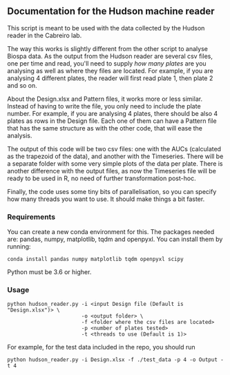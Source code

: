 ## Documentation for the Hudson machine reader

This script is meant to be used with the data collected by the Hudson reader in the Cabreiro lab. 

The way this works is slightly different from the other script to analyse Biospa data. As the output from the Hudson reader are several csv files, one per time and read, you'll need to supply *how many plates* are you analysing as well as where they files are located. For example, if you are analysing 4 different plates, the reader will first read plate 1, then plate 2 and so on. 

About the Design.xlsx and Pattern files, it works more or less similar. Instead of having to write the file, you only need to include the plate number. For example, if you are analysing 4 plates, there should be also 4 plates as rows in the Design file. Each one of them can have a Pattern file that has the same structure as with the other code, that will ease the analysis.

The output of this code will be two csv files: one with the AUCs (calculated as the trapezoid of the data), and another with the Timeseries. There will be a separate folder with some very simple plots of the data per plate. 
There is another difference with the output files, as now the Timeseries file will be ready to be used in R, no need of further transformation post-hoc. 

Finally, the code uses some tiny bits of parallelisation, so you can specify how many threads you want to use. It should make things a bit faster. 

### Requirements

You can create a new conda environment for this. The packages needed are: pandas, numpy, matplotlib, tqdm and openpyxl. You can install them by running:

```
conda install pandas numpy matplotlib tqdm openpyxl scipy
```

Python must be 3.6 or higher.

### Usage

```
python hudson_reader.py -i <input Design file (Default is "Design.xlsx")> \
                        -o <output folder> \
                        -f <folder where the csv files are located>
                        -p <number of plates tested>
                        -t <threads to use (Default is 1)>
```

For example, for the test data included in the repo, you should run


```
python hudson_reader.py -i Design.xlsx -f ./test_data -p 4 -o Output -t 4
```

